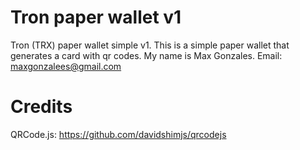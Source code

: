 # Tron paper wallet v1
Tron (TRX) paper wallet simple v1.
This is a simple paper wallet that generates a card with qr codes.
My name is Max Gonzales.
Email: maxgonzalees@gmail.com
# Credits
QRCode.js: https://github.com/davidshimjs/qrcodejs
